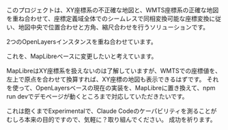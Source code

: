 このプロジェクトは、XY座標系の不正確な地図と、WMTS座標系の正確な地図を重ね合わせて、座標定義域全体でのシームレスで同相変換可能な座標変換に従い、地図中央で位置合わせと方角、縮尺合わせを行うソリューションです。

2つのOpenLayersインスタンスを重ね合わせています。

これを、MapLibreベースに変更したいと考えています。

MapLibreはXY座標系を扱えないのは了解していますが、WMTSでの座標値を、左上で原点を合わせて換算すれば、XY座標の地図も表示できるはずです。
それを使って、OpenLayersベースの現在の実装を、MapLibreに置き換えて、npm run devでデモページが動くところまで対応していただきたいです。

これは飽くまでExperimentalで、Claude Codeのケーパビリティを測ることがむしろ本来の目的ですので、気軽に？取り組んでください。
成功を祈ります。
